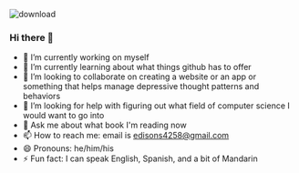 ![download](https://github.com/edisons4258/edisons4258/assets/141169232/0b2b1f0c-2664-49a9-9b17-805b622cb6e9)
### Hi there 👋

- 🔭 I’m currently working on myself
- 🌱 I’m currently learning about what things github has to offer
- 👯 I’m looking to collaborate on creating a website or an app or something that helps manage depressive thought patterns and behaviors
- 🤔 I’m looking for help with figuring out what field of computer science I would want to go into
- 💬 Ask me about what book I'm reading now
- 📫 How to reach me: email is edisons4258@gmail.com
- 😄 Pronouns: he/him/his
- ⚡ Fun fact: I can speak English, Spanish, and a bit of Mandarin
